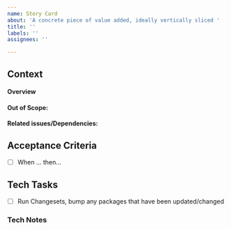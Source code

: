 ```yaml
---
name: Story Card
about: 'A concrete piece of value added, ideally vertically sliced '
title: ''
labels: ''
assignees: ''

---
```


## Context
#### Overview

#### Out of Scope:
#### Related issues/Dependencies:

## Acceptance Criteria
- [ ] When ... then...

## Tech Tasks
- [ ] Run Changesets, bump any packages that have been updated/changed

### Tech Notes
